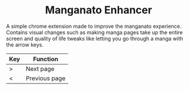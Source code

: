 <h1 align="center">
  Manganato Enhancer
</h1>

A simple chrome extension made to improve the manganato experience. Contains visual changes such as making manga pages take up the entire screen and quality of life tweaks like letting you go through a manga with the arrow keys.

| Key      | Function |
| ----------- | ----------- |
| >   | Next page | 
| <     | Previous page | 
